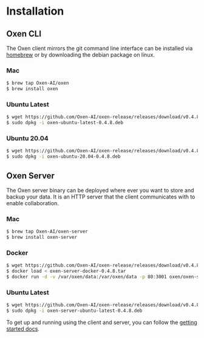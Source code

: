 # Installation

## Oxen CLI

The Oxen client mirrors the git command line interface can be installed via [homebrew](https://brew.sh/) or by downloading the debian package on linux.

### Mac

```bash
$ brew tap Oxen-AI/oxen
$ brew install oxen
```

### Ubuntu Latest

```bash
$ wget https://github.com/Oxen-AI/oxen-release/releases/download/v0.4.8/oxen-ubuntu-latest-0.4.8.deb
$ sudo dpkg -i oxen-ubuntu-latest-0.4.8.deb
```

### Ubuntu 20.04

```bash
$ wget https://github.com/Oxen-AI/oxen-release/releases/download/v0.4.8/oxen-ubuntu-20.04-0.4.8.deb
$ sudo dpkg -i oxen-ubuntu-20.04-0.4.8.deb
```

## Oxen Server

The Oxen server binary can be deployed where ever you want to store and backup your data. It is an HTTP server that the client communicates with to enable collaboration.

### Mac

```bash
$ brew tap Oxen-AI/oxen-server
$ brew install oxen-server
```

### Docker

```bash
$ wget https://github.com/Oxen-AI/oxen-release/releases/download/v0.4.8/oxen-server-docker-0.4.8.tar
$ docker load < oxen-server-docker-0.4.8.tar
$ docker run -d -v /var/oxen/data:/var/oxen/data -p 80:3001 oxen/oxen-server:latest
```

### Ubuntu Latest

```bash
$ wget https://github.com/Oxen-AI/oxen-release/releases/download/v0.4.8/oxen-server-ubuntu-latest-0.4.8.deb
$ sudo dpkg -i oxen-server-ubuntu-latest-0.4.8.deb
```

To get up and running using the client and server, you can follow the [getting started docs](README.md).
